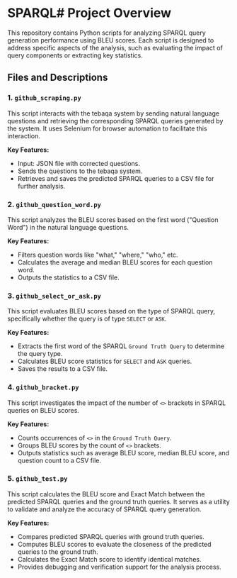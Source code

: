 # SPARQL# Project Overview

This repository contains Python scripts for analyzing SPARQL query generation performance using BLEU scores. Each script is designed to address specific aspects of the analysis, such as evaluating the impact of query components or extracting key statistics.

## Files and Descriptions

### 1. `github_scraping.py`

This script interacts with the tebaqa system by sending natural language questions and retrieving the corresponding SPARQL queries generated by the system. It uses Selenium for browser automation to facilitate this interaction.

**Key Features:**

- Input: JSON file with corrected questions.
- Sends the questions to the tebaqa system.
- Retrieves and saves the predicted SPARQL queries to a CSV file for further analysis.

### 2. `github_question_word.py`

This script analyzes the BLEU scores based on the first word ("Question Word") in the natural language questions.

**Key Features:**

- Filters question words like "what," "where," "who," etc.
- Calculates the average and median BLEU scores for each question word.
- Outputs the statistics to a CSV file.

### 3. `github_select_or_ask.py`

This script evaluates BLEU scores based on the type of SPARQL query, specifically whether the query is of type `SELECT` or `ASK`.

**Key Features:**

- Extracts the first word of the SPARQL `Ground Truth Query` to determine the query type.
- Calculates BLEU score statistics for `SELECT` and `ASK` queries.
- Saves the results to a CSV file.

### 4. `github_bracket.py`

This script investigates the impact of the number of `<>` brackets in SPARQL queries on BLEU scores.

**Key Features:**

- Counts occurrences of `<>` in the `Ground Truth Query`.
- Groups BLEU scores by the count of `<>` brackets.
- Outputs statistics such as average BLEU score, median BLEU score, and question count to a CSV file.

### 5. `github_test.py`

This script calculates the BLEU score and Exact Match between the predicted SPARQL queries and the ground truth queries. It serves as a utility to validate and analyze the accuracy of SPARQL query generation.

**Key Features:**

- Compares predicted SPARQL queries with ground truth queries.
- Computes BLEU scores to evaluate the closeness of the predicted queries to the ground truth.
- Calculates the Exact Match score to identify identical matches.
- Provides debugging and verification support for the analysis process.
